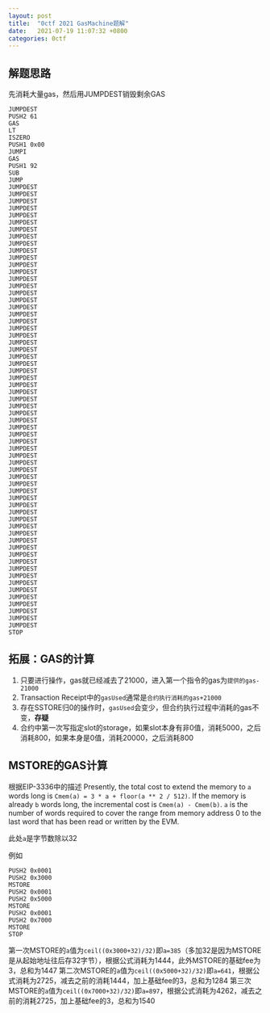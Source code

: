 ```yaml
---
layout: post
title:  "0ctf 2021 GasMachine题解"
date:   2021-07-19 11:07:32 +0800
categories: 0ctf
---
```


## 解题思路

先消耗大量gas，然后用JUMPDEST销毁剩余GAS

```
JUMPDEST
PUSH2 61
GAS
LT
ISZERO
PUSH1 0x00
JUMPI
GAS
PUSH1 92
SUB
JUMP
JUMPDEST
JUMPDEST
JUMPDEST
JUMPDEST
JUMPDEST
JUMPDEST
JUMPDEST
JUMPDEST
JUMPDEST
JUMPDEST
JUMPDEST
JUMPDEST
JUMPDEST
JUMPDEST
JUMPDEST
JUMPDEST
JUMPDEST
JUMPDEST
JUMPDEST
JUMPDEST
JUMPDEST
JUMPDEST
JUMPDEST
JUMPDEST
JUMPDEST
JUMPDEST
JUMPDEST
JUMPDEST
JUMPDEST
JUMPDEST
JUMPDEST
JUMPDEST
JUMPDEST
JUMPDEST
JUMPDEST
JUMPDEST
JUMPDEST
JUMPDEST
JUMPDEST
JUMPDEST
JUMPDEST
JUMPDEST
JUMPDEST
JUMPDEST
JUMPDEST
JUMPDEST
JUMPDEST
JUMPDEST
JUMPDEST
JUMPDEST
JUMPDEST
JUMPDEST
JUMPDEST
JUMPDEST
JUMPDEST
JUMPDEST
JUMPDEST
JUMPDEST
JUMPDEST
JUMPDEST
JUMPDEST
JUMPDEST
JUMPDEST
STOP
```


## 拓展：GAS的计算

1. 只要进行操作，gas就已经减去了21000，进入第一个指令的gas为```提供的gas-21000```
2. Transaction Receipt中的```gasUsed```通常是```合约执行消耗的gas+21000```
3. 存在SSTORE归0的操作时，```gasUsed```会变少，但合约执行过程中消耗的gas不变，**存疑**
4. 合约中第一次写指定slot的storage，如果slot本身有非0值，消耗5000，之后消耗800，如果本身是0值，消耗20000，之后消耗800


## MSTORE的GAS计算

根据EIP-3336中的描述
Presently, the total cost to extend the memory to ```a``` words long is ```Cmem(a) = 3 * a + floor(a ** 2 / 512)```. If the memory is already ```b``` words long, the incremental cost is ```Cmem(a) - Cmem(b)```. ```a``` is the number of words required to cover the range from memory address 0 to the last word that has been read or written by the EVM.

此处```a```是字节数除以32

例如

```
PUSH2 0x0001
PUSH2 0x3000
MSTORE
PUSH2 0x0001
PUSH2 0x5000
MSTORE
PUSH2 0x0001
PUSH2 0x7000
MSTORE
STOP
```
第一次MSTORE的```a```值为```ceil((0x3000+32)/32)```即```a=385```（多加32是因为MSTORE是从起始地址往后存32字节），根据公式消耗为1444，此外MSTORE的基础fee为3，总和为1447
第二次MSTORE的```a```值为```ceil((0x5000+32)/32)```即```a=641```，根据公式消耗为2725，减去之前的消耗1444，加上基础fee的3，总和为1284
第三次MSTORE的```a```值为```ceil((0x7000+32)/32)```即```a=897```，根据公式消耗为4262，减去之前的消耗2725，加上基础fee的3，总和为1540